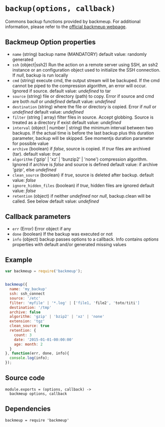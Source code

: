 # `backup(options, callback)`

Commons backup functions provided by backmeup. For additional information, please refer to the [official backmeup webpage][backmeup].

## Backmeup Option properties

*   `name` (string)
    backup name (MANDATORY)
    default value: randomly generated
*   `ssh` (object|ssh2)
    Run the action on a remote server using SSH, an ssh2 instance or an
    configuration object used to initialize the SSH connection.
    If _null_, backup is run locally
*   `cmd` (string)
    execute cmd, the output stream will be backuped. If the cmd cannot be piped to
    the compression algorithm, an error will occur. Ignored if source.
    default value: _undefined_
    to tar
*   `source` (string)
    file or directory (path) to copy. Error if source and cmd are both _null_ or _undefined_
    default value: _undefined_
*   `destination` (string)
    where the file or directory is copied. Error if _null_ or _undefined_
    default value: _undefined_ 
*   `filter` (string | array)
    filter files in source. Accept globbing. Source is treated as a directory if exist
    default value: _undefined_
*   `interval` (object | number | string)
    the minimum interval between two backups. If the actual time is before 
    the last backup plus this duration parameter, backup will be skipped.
    See momentjs duration parameter for possible value
*   `archive` (boolean)
    if _false_, source is copied. If _true_ files are archived (tar).
    default value: _true_
*   `algorithm` ('gzip' | 'xz' | 'bunzip2' | 'none')
    compression algorithm. Ignored if archive is _false_ and source is defined
    default value: if archive _'gzip'_, else _undefined_
*   `clean_source` (boolean)
    if _true_, source is deleted after backup.
    default value: _false_
*   `ignore_hidden_files` (boolean)
    if _true_, hidden files are ignored
    default value: _false_
*   `retention` (object)
    if neither _undefined_ nor _null_, backup.clean will be called. See below
    default value: _undefined_

## Callback parameters

*   `err` (Error)
    Error object if any
*   `done`  (boolean)
    If the backup was executed or not
*   `info` (object)
    backup passes options to a callback. Info contains _options_ properties with default
    and/or generated missing values

## Example

```js
var backmeup = require('backmeup');


backmeup({
  name: 'my_backup'
  ssh: ssh_connect
  source: '/etc'     
  filter: 'myfile' | '*.log' | ['file1, 'file2', 'toto/titi'] 
  destination: '/tmp'
  archive: false
  algorithm: 'gzip' | 'bzip2' | 'xz' | 'none'
  extension: 'tgz'
  clean_source: true
  retention: {
    count: 3
    date: '2015-01-01-00:00:00'
    age: month: 2
  }
}, function(err, done, info){
  console.log(info);
});
```

## Source code

    module.exports = (options, callback) ->
      backmeup options, callback

## Dependencies

    backmeup = require 'backmeup'

[backmeup]: https://github.com/adaltas/node-backmeup

